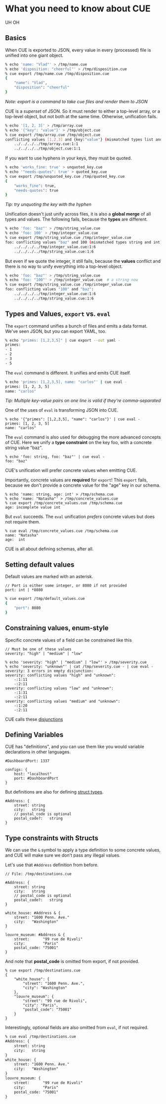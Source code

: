 # What you need to know about CUE
UH OH

## Basics

When CUE is exported to JSON, every value in every (processed) file is unified 
into one giant object.

```bash
% echo 'name: "Vlad"' > /tmp/name.cue
% echo 'disposition: "cheerful"' > /tmp/disposition.cue
% cue export /tmp/name.cue /tmp/disposition.cue 
{
    "name": "Vlad",
    "disposition": "cheerful"
}
```
_Note: export is a command to take cue files and render them to JSON_

CUE is a _superset_ of JSON. So it must render to either a top-level array, or a 
top-level object, but not both at the same time. Otherwise, unification fails.

```bash
% echo '[1, 2, 3]' > /tmp/array.cue
% echo '{"key": "value"}' > /tmp/object.cue
% cue export /tmp/array.cue /tmp/object.cue 
conflicting values [1,2,3] and {key:"value"} (mismatched types list and struct):
    ../../../../tmp/array.cue:1:1
    ../../../../tmp/object.cue:1:1
```

If you want to use hyphens in your keys, they must be quoted.

```bash
% echo 'works_fine: true' > unquoted_key.cue
% echo '"needs-quotes": true' > quoted_key.cue
% cue export /tmp/unquoted_key.cue /tmp/quoted_key.cue 
{
    "works_fine": true,
    "needs-quotes": true
}
```

_Tip: try unquoting the key with the hyphen_


Unification doesn't just unify across files, it is also a **global merge** of 
all types and values. The following fails, because the **types** are different.

```bash
% echo 'foo: "baz"' > /tmp/string_value.cue
% echo 'foo: 100' > /tmp/integer_value.cue
% cue export /tmp/string_value.cue /tmp/integer_value.cue 
foo: conflicting values "baz" and 100 (mismatched types string and int):
    ../../../../tmp/integer_value.cue:1:6
    ../../../../tmp/string_value.cue:1:6
```

But even if we quote the integer, it still fails, because the **values**
conflict and there is no way to unify everything into a top-level object.

```bash
% echo 'foo: "baz"' > /tmp/string_value.cue
% echo 'foo: "100"' > /tmp/integer_value.cue  # a string now
% cue export /tmp/string_value.cue /tmp/integer_value.cue
foo: conflicting values "100" and "baz":
    ../../../../tmp/integer_value.cue:1:6
    ../../../../tmp/string_value.cue:1:6
```

## Types and Values, `export` vs. `eval`

The `export` command unifies a bunch of files and emits a data format. We've
seen JSON, but you can export YAML, too.

```bash
% echo "primes: [1,2,3,5]" | cue export --out yaml - 
primes:
- 1
- 2
- 3
- 5
```

The `eval` command is different. It unifies and emits CUE itself.

```bash
% echo 'primes: [1,2,3,5], name: "carlos"' | cue eval -
primes: [1, 2, 3, 5]
name: "carlos"
```
_Tip: Multiple key-value pairs on one line is valid if they're comma-separated_

One of the uses of `eval` is transforming JSON into CUE.

```
% echo '{"primes": [1,2,3,5], "name": "carlos"}' | cue eval -
primes: [1, 2, 3, 5]
name: "carlos"
```

The `eval` command is also used for debugging the more advanced concepts of CUE.
Here we unify a **type constraint** on the key foo, with a concrete string value "baz".

```
% echo 'foo: string, foo: "baz"' | cue eval -        
foo: "baz"
```

CUE's unification will prefer concrete values when emitting CUE.

Importantly, concrete values are **required** for `export`! This `export` fails, 
because we don't provide a concrete value for the "age" key in our schema.

```
% echo 'name: string, age: int' > /tmp/schema.cue
% echo 'name: "Natasha"' > /tmp/concrete_values.cue
% cue export /tmp/concrete_values.cue /tmp/schema.cue 
age: incomplete value int
```

But `eval` succeeds. The `eval` unification _prefers_ concrete values but does
not require them.

```
% cue eval /tmp/concrete_values.cue /tmp/schema.cue 
name: "Natasha"
age:  int
```

CUE is all about defining schemas, after all.

## Setting default values

Default values are marked with an asterisk.

```cue
// Port is either some integer, or 8080 if not provided
port: int | *8080
```

```bash
% cue export /tmp/default_values.cue
{
    "port": 8080
}
```

## Constraining values, enum-style

Specific concrete values of a field can be constrained like this

```cue
// Must be one of these values
severity: "high" | "medium" | "low"
```

```
% echo 'severity: "high" | "medium" | "low"' > /tmp/severity.cue
% echo 'severity: "unknown"' | cat /tmp/severity.cue - | cue eval -
severity: 3 errors in empty disjunction:
severity: conflicting values "high" and "unknown":
    -:1:11
    -:2:11
severity: conflicting values "low" and "unknown":
    -:1:31
    -:2:11
severity: conflicting values "medium" and "unknown":
    -:1:20
    -:2:11

```

CUE calls these [disjunctions](https://cuelang.org/docs/tutorials/tour/types/disjunctions/)

## Defining Variables

CUE has "definitions", and you can use them like you would variable declarations
in other languages.

```
#DashboardPort: 1337

configs: {
    host: "localhost"
    port: #DashboardPort
}
```

But definitions are also for defining [struct types](https://cuelang.org/docs/tutorials/tour/types/optional/).

```
#Address: {
    street: string
    city:   string
    // postal_code is optional
    postal_code?:   string
}
```

## Type constraints with Structs

We can use the `&` symbol to apply a type definition to some concrete values,
and CUE will make sure we don't pass any illegal values.

Let's use that `#Address` definition from before.

```cue
// File: /tmp/destinations.cue

#Address: {
    street: string
    city:   string
    // postal_code is optional
    postal_code?:   string
}

white_house: #Address & {
    street: "1600 Penn. Ave."
    city:   "Washington"
}

louvre_museum: #Address & {
    street:      "99 rue de Rivoli"
    city:        "Paris"
    postal_code: "75001"
}
```

And note that **postal_code** is omitted from export, if not provided.

```
% cue export /tmp/destinations.cue
{
    "white_house": {
        "street": "1600 Penn. Ave.",
        "city": "Washington"
    },
    "louvre_museum": {
        "street": "99 rue de Rivoli",
        "city": "Paris",
        "postal_code": "75001"
    }
}
```

Interestingly, optional fields are also omitted from `eval`, if not required.

```txt
% cue eval /tmp/destinations.cue
#Address: {
    street: string
    city:   string
}
white_house: {
    street: "1600 Penn. Ave."
    city:   "Washington"
}
louvre_museum: {
    street:      "99 rue de Rivoli"
    city:        "Paris"
    postal_code: "75001"
}
```
